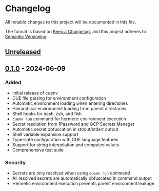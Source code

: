 # Changelog

All notable changes to this project will be documented in this file.

The format is based on [Keep a Changelog](https://keepachangelog.com/en/1.0.0/),
and this project adheres to [Semantic Versioning](https://semver.org/spec/v2.0.0.html).

## [Unreleased]

## [0.1.0] - 2024-06-09

### Added
- Initial release of cuenv
- CUE file parsing for environment configuration
- Automatic environment loading when entering directories
- Hierarchical environment loading from parent directories
- Shell hooks for bash, zsh, and fish
- `cuenv run` command for hermetic environment execution
- Secret resolution from 1Password and GCP Secrets Manager
- Automatic secret obfuscation in stdout/stderr output
- Shell variable expansion support
- Type-safe configuration with CUE language features
- Support for string interpolation and computed values
- Comprehensive test suite

### Security
- Secrets are only resolved when using `cuenv run` command
- All resolved secrets are automatically obfuscated in command output
- Hermetic environment execution prevents parent environment leakage

[Unreleased]: https://github.com/korora-tech/cuenv/compare/v0.1.0...HEAD
[0.1.0]: https://github.com/korora-tech/cuenv/releases/tag/v0.1.0